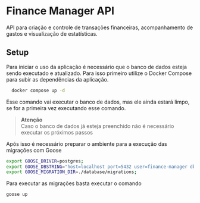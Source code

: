 
# Finance Manager API

API para criação e controle de transações financeiras, acompanhamento de gastos e visualização de estatísticas.




## Setup

Para iniciar o uso da aplicação é necessário que o banco de dados esteja sendo executado e atualizado. Para isso primeiro utilize o Docker Compose para subir as dependências da aplicação.

```bash
  docker compose up -d
```

Esse comando vai executar o banco de dados, mas ele ainda estará limpo, se for a primeira vez executando esse comando.

> **Atenção** <br/>
> Caso o banco de dados já esteja preenchido não é necessário executar os próximos passos

Após isso é necessário preparar o ambiente para a execução das migrações com Goose

```bash
export GOOSE_DRIVER=postgres;
export GOOSE_DBSTRING="host=localhost port=5432 user=finance-manager dbname=finance-manager password=finance-manager sslmode=disable";
export GOOSE_MIGRATION_DIR=./database/migrations;
```
Para executar as migrações basta executar o comando
```bash
goose up
```
